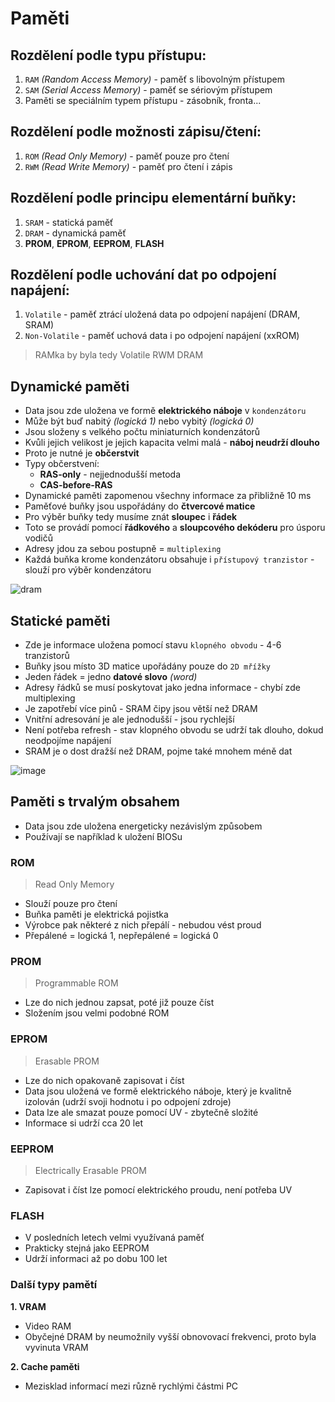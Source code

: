 # Paměti

## Rozdělení podle typu přístupu:

1. `RAM` _(Random Access Memory)_ - paměť s libovolným přístupem
2. `SAM` _(Serial Access Memory)_ - paměť se sériovým přístupem
3. Paměti se speciálním typem přístupu - zásobník, fronta...

## Rozdělení podle možnosti zápisu/čtení:

1. `ROM` _(Read Only Memory)_ - paměť pouze pro čtení
2. `RWM` _(Read Write Memory)_ - paměť pro čtení i zápis

## Rozdělení podle principu elementární buňky:

1. `SRAM` - statická paměť
2. `DRAM` - dynamická paměť
3. **PROM**, **EPROM**, **EEPROM**, **FLASH**

## Rozdělení podle uchování dat po odpojení napájení:

1. `Volatile` - paměť ztrácí uložená data po odpojení napájení (DRAM, SRAM)
2. `Non-Volatile` - paměť uchová data i po odpojení napájení (xxROM)

> RAMka by byla tedy Volatile RWM DRAM

## Dynamické paměti

- Data jsou zde uložena ve formě **elektrického náboje** v `kondenzátoru`
- Může být buď nabitý _(logická 1)_ nebo vybitý _(logická 0)_
- Jsou složeny s velkého počtu miniaturních kondenzátorů
- Kvůli jejich velikost je jejich kapacita velmi malá - **náboj neudrží dlouho**
- Proto je nutné je **občerstvit**
- Typy občerstvení:
  - **RAS-only** - nejjednodušší metoda
  - **CAS-before-RAS**
- Dynamické paměti zapomenou všechny informace za přibližně 10 ms
- Paměťové buňky jsou uspořádány do **čtvercové matice**
- Pro výběr buňky tedy musíme znát **sloupec** i **řádek**
- Toto se provádí pomocí **řádkového** a **sloupcového dekóderu** pro úsporu vodičů
- Adresy jdou za sebou postupně = `multiplexing`
- Každá buňka krome kondenzátoru obsahuje i `přístupový tranzistor` - slouží pro výběr kondenzátoru

![dram](https://github.com/janekspalek/apps-zkouska/assets/98762780/e75021ff-a9b5-4aa0-a5b8-04fd9861f72a)

## Statické paměti

- Zde je informace uložena pomocí stavu `klopného obvodu` - 4-6 tranzistorů
- Buňky jsou místo 3D matice upořádány pouze do `2D mřížky`
- Jeden řádek = jedno **datové slovo** _(word)_
- Adresy řádků se musí poskytovat jako jedna informace - chybí zde multiplexing
- Je zapotřebí více pinů - SRAM čipy jsou větší než DRAM
- Vnitřní adresování je ale jednodušší - jsou rychlejší
- Není potřeba refresh - stav klopného obvodu se udrží tak dlouho, dokud neodpojíme napájení
- SRAM je o dost dražší než DRAM, pojme také mnohem méně dat

![image](https://github.com/janekspalek/apps-zkouska/assets/98762780/838497fb-12df-49ee-bd0f-e542bf7bc33f)

## Paměti s trvalým obsahem

- Data jsou zde uložena energeticky nezávislým způsobem
- Používají se například k uložení BIOSu

### ROM

> Read Only Memory
- Slouží pouze pro čtení
- Buňka paměti je elektrická pojistka
- Výrobce pak některé z nich přepálí - nebudou vést proud
- Přepálené = logická 1, nepřepálené = logická 0

### PROM

> Programmable ROM
- Lze do nich jednou zapsat, poté již pouze číst
- Složením jsou velmi podobné ROM

### EPROM

> Erasable PROM
- Lze do nich opakovaně zapisovat i číst
- Data jsou uložená ve formě elektrického náboje, který je kvalitně izolován (udrží svoji hodnotu i po odpojení zdroje)
- Data lze ale smazat pouze pomocí UV - zbytečně složité
- Informace si udrží cca 20 let

### EEPROM

> Electrically Erasable PROM
- Zapisovat i číst lze pomocí elektrického proudu, není potřeba UV

### FLASH

- V posledních letech velmi využívaná paměť
- Prakticky stejná jako EEPROM
- Udrží informaci až po dobu 100 let

### Další typy pamětí

**1. VRAM**
- Video RAM
- Obyčejné DRAM by neumožnily vyšší obnovovací frekvenci, proto byla vyvinuta VRAM

**2. Cache paměti**
- Mezisklad informací mezi různě rychlými částmi PC


